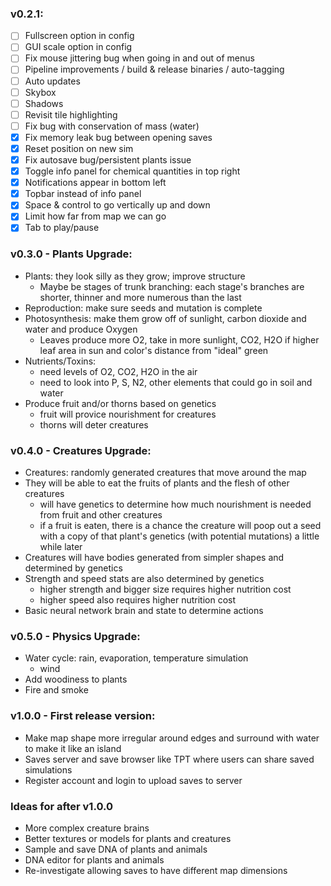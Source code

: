 ### v0.2.1:

- [ ] Fullscreen option in config
- [ ] GUI scale option in config
- [ ] Fix mouse jittering bug when going in and out of menus
- [ ] Pipeline improvements / build & release binaries / auto-tagging
- [ ] Auto updates
- [ ] Skybox
- [ ] Shadows
- [ ] Revisit tile highlighting
- [ ] Fix bug with conservation of mass (water)
- [x] Fix memory leak bug between opening saves
- [x] Reset position on new sim
- [x] Fix autosave bug/persistent plants issue
- [x] Toggle info panel for chemical quantities in top right
- [x] Notifications appear in bottom left
- [x] Topbar instead of info panel
- [x] Space & control to go vertically up and down
- [x] Limit how far from map we can go
- [x] Tab to play/pause

### v0.3.0 - Plants Upgrade:

- Plants: they look silly as they grow; improve structure
  - Maybe be stages of trunk branching: each stage's branches are shorter, thinner and more numerous than the last
- Reproduction: make sure seeds and mutation is complete
- Photosynthesis: make them grow off of sunlight, carbon dioxide and water and produce Oxygen
  - Leaves produce more O2, take in more sunlight, CO2, H2O if higher leaf area in sun and color's distance from "ideal" green
- Nutrients/Toxins:
  - need levels of O2, CO2, H2O in the air
  - need to look into P, S, N2, other elements that could go in soil and water
- Produce fruit and/or thorns based on genetics
  - fruit will provice nourishment for creatures
  - thorns will deter creatures

### v0.4.0 - Creatures Upgrade:

- Creatures: randomly generated creatures that move around the map
- They will be able to eat the fruits of plants and the flesh of other creatures
  - will have genetics to determine how much nourishment is needed from fruit and other creatures
  - if a fruit is eaten, there is a chance the creature will poop out a seed with a copy of that plant's genetics (with potential mutations) a little while later
- Creatures will have bodies generated from simpler shapes and determined by genetics
- Strength and speed stats are also determined by genetics
  - higher strength and bigger size requires higher nutrition cost
  - higher speed also requires higher nutrition cost
- Basic neural network brain and state to determine actions

### v0.5.0 - Physics Upgrade:

- Water cycle: rain, evaporation, temperature simulation
  - wind
- Add woodiness to plants
- Fire and smoke

### v1.0.0 - First release version:

- Make map shape more irregular around edges and surround with water to make it like an island
- Saves server and save browser like TPT where users can share saved simulations
- Register account and login to upload saves to server

### Ideas for after v1.0.0

- More complex creature brains
- Better textures or models for plants and creatures
- Sample and save DNA of plants and animals
- DNA editor for plants and animals
- Re-investigate allowing saves to have different map dimensions
